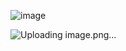 ![image](https://github.com/user-attachments/assets/72fcb85c-ae26-4157-a41e-3d8ea9bd6b70)

![Uploading image.png…]()
